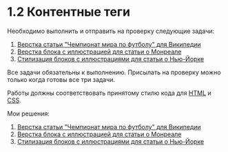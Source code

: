 # 1.2 Контентные теги

Необходимо выполнить и отправить на проверку следующие задачи:

1. [Верстка статьи "Чемпионат мира по футболу" для Википедии](./world-cup-article/)
2. [Верстка блока с иллюстрацией для статьи о Монреале](./montreal-illustration/)
3. [Стилизация блоков с иллюстрациями для статьи о Нью-Йорке](./newyork-illustration/)

Все задачи обязательны к выполнению. Присылать на проверку можно только когда готовы все три задачи.

Работы должны соответствовать принятому стилю кода для [HTML](https://github.com/netology-code/codestyle/tree/master/html) и [CSS](https://github.com/netology-code/codestyle/tree/master/css).

Мои решения:

1. [Верстка статьи "Чемпионат мира по футболу" для Википедии](https://codepen.io/Inna949Festchuk/pen/PoLpVNM)
2. [Верстка блока с иллюстрацией для статьи о Монреале](https://codepen.io/Inna949Festchuk/pen/NWJjVoN)
3. [Стилизация блоков с иллюстрациями для статьи о Нью-Йорке](https://codepen.io/Inna949Festchuk/pen/MWxmMgO)

